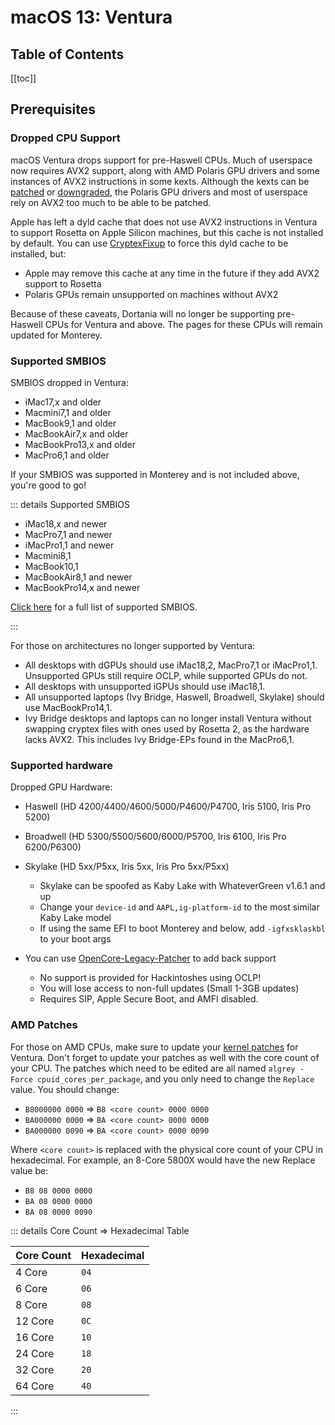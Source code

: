 # macOS 13: Ventura

## Table of Contents

[[toc]]

## Prerequisites

### Dropped CPU Support

macOS Ventura drops support for pre-Haswell CPUs. Much of userspace now requires AVX2 support, along with AMD Polaris GPU drivers and some instances of AVX2 instructions in some kexts. Although the kexts can be [patched](https://forums.macrumors.com/threads/monterand-probably-the-start-of-an-ongoing-saga.2320479/post-31125212) or [downgraded](https://github.com/dortania/OpenCore-Legacy-Patcher/blob/92ff4244ae78de715977d9f8d054cdf9bdce4011/payloads/Kexts/Misc/NoAVXFSCompressionTypeZlib-AVXpel-v12.6.zip), the Polaris GPU drivers and most of userspace rely on AVX2 too much to be able to be patched.

Apple has left a dyld cache that does not use AVX2 instructions in Ventura to support Rosetta on Apple Silicon machines, but this cache is not installed by default. You can use [CryptexFixup](https://github.com/acidanthera/CryptexFixup) to force this dyld cache to be installed, but:

* Apple may remove this cache at any time in the future if they add AVX2 support to Rosetta
* Polaris GPUs remain unsupported on machines without AVX2

Because of these caveats, Dortania will no longer be supporting pre-Haswell CPUs for Ventura and above. The pages for these CPUs will remain updated for Monterey.

### Supported SMBIOS

SMBIOS dropped in Ventura:

* iMac17,x and older
* Macmini7,1 and older
* MacBook9,1 and older
* MacBookAir7,x and older
* MacBookPro13,x and older
* MacPro6,1 and older

If your SMBIOS was supported in Monterey and is not included above, you're good to go!

::: details Supported SMBIOS

* iMac18,x and newer
* MacPro7,1 and newer
* iMacPro1,1 and newer
* Macmini8,1
* MacBook10,1
* MacBookAir8,1 and newer
* MacBookPro14,x and newer

[Click here](./smbios-support.md) for a full list of supported SMBIOS.

:::



For those on architectures no longer supported by Ventura:

* All desktops with dGPUs should use iMac18,2, MacPro7,1 or iMacPro1,1. Unsupported GPUs still require OCLP, while supported GPUs do not.
* All desktops with unsupported iGPUs should use iMac18,1.
* All unsupported laptops (Ivy Bridge, Haswell, Broadwell, Skylake) should use MacBookPro14,1.
* Ivy Bridge desktops and laptops can no longer install Ventura without swapping cryptex files with ones used by Rosetta 2, as the hardware lacks AVX2. This includes Ivy Bridge-EPs found in the MacPro6,1.



### Supported hardware

Dropped GPU Hardware:

* Haswell (HD 4200/4400/4600/5000/P4600/P4700, Iris 5100, Iris Pro 5200)
* Broadwell (HD 5300/5500/5600/6000/P5700, Iris 6100, Iris Pro 6200/P6300)
* Skylake (HD 5xx/P5xx, Iris 5xx, Iris Pro 5xx/P5xx)
  * Skylake can be spoofed as Kaby Lake with WhateverGreen v1.6.1 and up
  * Change your `device-id` and `AAPL,ig-platform-id` to the most similar Kaby Lake model
  * If using the same EFI to boot Monterey and below, add `-igfxsklaskbl` to your boot args



* You can use [OpenCore-Legacy-Patcher](https://github.com/dortania/OpenCore-Legacy-Patcher/) to add back support
  * No support is provided for Hackintoshes using OCLP!
  * You will lose access to non-full updates (Small 1-3GB updates)
  * Requires SIP, Apple Secure Boot, and AMFI disabled.


### AMD Patches

For those on AMD CPUs, make sure to update your [kernel patches](https://github.com/AMD-OSX/AMD_Vanilla) for Ventura.
Don't forget to update your patches as well with the core count of your CPU.
The patches which need to be edited are all named `algrey - Force cpuid_cores_per_package`, and you only need to change the `Replace` value. You should change:

* `B8000000 0000` => `B8 <core count> 0000 0000`
* `BA000000 0000` => `BA <core count> 0000 0000`
* `BA000000 0090` => `BA <core count> 0000 0090`

Where `<core count>` is replaced with the physical core count of your CPU in hexadecimal. For example, an 8-Core 5800X would have the new Replace value be:

* `B8 08 0000 0000`
* `BA 08 0000 0000`
* `BA 08 0000 0090`

::: details Core Count => Hexadecimal Table

| Core Count | Hexadecimal |
| :--------- | :---------- |
| 4 Core | `04` |
| 6 Core | `06` |
| 8 Core | `08` |
| 12 Core | `0C` |
| 16 Core | `10` |
| 24 Core | `18` |
| 32 Core | `20` |
| 64 Core | `40` |

:::
